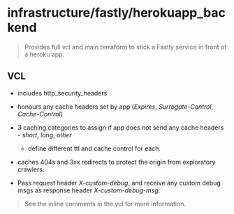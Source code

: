 # infrastructure/fastly/herokuapp\_backend

> Provides full vcl and main terraform to stick
> a Fastly service in front of a heroku app.

## VCL

* includes http\_security\_headers

* honours any cache headers set by app (_Expires_, _Surrogate-Control_, _Cache-Control_)

* 3 caching categories to assign if app does not send any cache headers - _short_, _long_, _other_
    - define different ttl and cache control for each.

* caches 404s and 3xx redirects to protect the origin from exploratory crawlers.

* Pass request header _X-custom-debug_, and receive any custom debug msgs as response
    header _X-custom-debug-msg_.

> See the inline comments in the vcl for more information.

